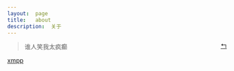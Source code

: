 ```yaml
---
layout:  page
title:   about
description:  关于
---
```


> 谁人笑我太疯癫 <span style="float:right"><a href="/">↰</a></span>

[xmpp](data:text/plain;chartset=UTF-8;base64,Q2h1QGp3Y2hhdC5vcmc=)
